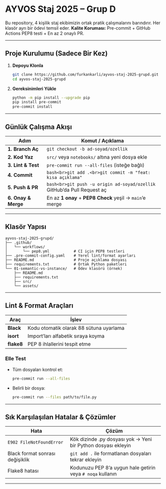 # AYVOS Staj 2025 – Grup D

Bu repository, 4 kişilik staj ekibimizin ortak pratik çalışmalarını barındırır.
Her klasör ayrı bir ödevi temsil eder.
**Kalite Koruması:** Pre-commit + GitHub Actions PEP8 testi + En az 2 onaylı PR.

---

## Proje Kurulumu (Sadece Bir Kez)

1. **Depoyu Klonla**

   ```bash
   git clone https://github.com/furkankarli/ayvos-staj-2025-grupd.git
   cd ayvos-staj-2025-grupd
   ```

2. **Gereksinimleri Yükle**

   ```bash
   python -m pip install --upgrade pip
   pip install pre-commit
   pre-commit install
   ```

---

## Günlük Çalışma Akışı

| Adım                | Komut / Açıklama                                                           |
| ------------------- | -------------------------------------------------------------------------- |
| **1. Branch Aç**    | `git checkout -b ad-soyad/ozellik`                                         |
| **2. Kod Yaz**      | `src/` veya `notebooks/` altına yeni dosya ekle                            |
| **3. Lint & Test**  | `pre-commit run --all-files` (isteğe bağlı)                                |
| **4. Commit**       | `bash<br>git add .<br>git commit -m "feat: kısa açıklama"`                 |
| **5. Push & PR**    | `bash<br>git push -u origin ad-soyad/ozellik`<br>GitHub’da Pull Request aç |
| **6. Onay & Merge** | En az **1 onay** + **PEP8 Check** yeşil → `main`’e merge                   |

---

## Klasör Yapısı

```
ayvos-staj-2025-grupd/
├── .github/
│   └── workflows/
│       └── pep8.yml           # CI için PEP8 testleri
├── .pre-commit-config.yaml    # Yerel lint/format ayarları
├── README.md                  # Proje açıklama dosyası
├── requirements.txt           # Ortak Python paketleri
└── 01-semantic-vs-instance/   # Ödev klasörü (örnek)
    ├── README.md
    ├── requirements.txt
    ├── src/
    └── assets/
```

---

## Lint & Format Araçları

| Araç       | İşlev                                   |
| ---------- | --------------------------------------- |
| **Black**  | Kodu otomatik olarak 88 sütuna uyarlama |
| **isort**  | Import’ları alfabetik sıraya koyma      |
| **flake8** | PEP 8 ihlallerini tespit etme           |

### Elle Test

* Tüm dosyaları kontrol et:

  ```bash
  pre-commit run --all-files
  ```
* Belirli bir dosya:

  ```bash
  pre-commit run --files path/to/file.py
  ```

---

## Sık Karşılaşılan Hatalar & Çözümler

| Hata                            | Çözüm                                                         |
| ------------------------------- | ------------------------------------------------------------- |
| `E902 FileNotFoundError`        | Kök dizinde .py dosyası yok → Yeni bir Python dosyası ekleyin |
| Black format sonrası değişiklik | `git add .` ile formatlanan dosyaları tekrar ekleyin          |
| Flake8 hatası                   | Kodunuzu PEP 8’a uygun hale getirin veya `# noqa` kullanın    |

---

